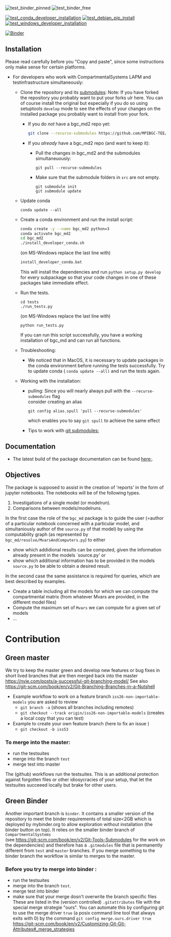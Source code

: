 ![test_binder_pinned](https://github.com/MPIBGC-TEE/bgc_md2/workflows/test_conda_binder_pinned/badge.svg)
![test_binder_free](https://github.com/MPIBGC-TEE/bgc_md2/workflows/test_conda_binder_free/badge.svg)

[![test_conda_developer_installation](https://github.com/MPIBGC-TEE/bgc_md2/actions/workflows/test_conda_developer_install.yml/badge.svg)](https://github.com/MPIBGC-TEE/bgc_md2/actions/workflows/test_conda_developer_install.yml)
[![test_debian_pip_install](https://github.com/MPIBGC-TEE/bgc_md2/actions/workflows/test_debian_pip_install.yml/badge.svg)](https://github.com/MPIBGC-TEE/bgc_md2/actions/workflows/test_debian_pip_install.yml)
[![test_windows_developer_installation](https://github.com/MPIBGC-TEE/bgc_md2/actions/workflows/test_windows_developer_install.yml/badge.svg)](https://github.com/MPIBGC-TEE/bgc_md2/actions/workflows/test_windows_developer_install.yml)

[![Binder](https://mybinder.org/badge_logo.svg)](https://mybinder.org/v2/gh/MPIBGC-TEE/bgc_md2/binder)
## Installation

Please read carefully before you  "Copy and paste", since some instructions only make sense for certain platforms.

* For developers who work with CompartmentalSystems LAPM and testinfrastructure simultaneously: 
   * Clone the repository and its [submodules](https://git-scm.com/book/en/v2/Git-Tools-Submodules):
     Note: 
     If you have forked the repository you probably want to put your forks ulr here.
     You can of course install the original but especially if you do so using setuptools `develop` mode
     to see the effects of your changes on the installed package you probably want to install from your fork.

     * If you do *not* have a bgc_md2 repo yet:
       ```bash
       git clone --recurse-submodules https://github.com/MPIBGC-TEE/bgc_md2.git
       ```

       
     * If you *already* have a bgc_md2 repo (and want to keep it):
        * Pull the changes in bgc_md2 and the submodules simultaneuously:
          ```
          git pull --recurse-submodules
          ```
        * Make sure that the submodule folders in `src` are not empty. 
          ```
          git submodule init
          git submodule update
          ```
   * Update conda
     ```
     conda update --all
     ```
   * Create a conda environment and run the install script:
     ```bash 
     conda create -y --name bgc_md2 python=3
     conda activate bgc_md2
     cd bgc_md2
     ./install_developer_conda.sh 
     ```
     (on MS-Windows replace the last line with)
     ```bash
     install_developer_conda.bat 
     ```
     This will install the dependencies and run ```python setup.py develop``` for every subpackage so that your code changes 
     in one of these packages take immediate effect.
     
   * Run the tests.
      ```
      cd tests
      ./run_tests.py
      ```
     (on MS-Windows replace the last line with)
     ```
     python run_tests.py
     ```
      If you can run this script successfully, you have a working installation of bgc_md and can run all functions. 
  
   * Troubleshooting:
      * We noticed that in MacOS, it is necessary to update packages in the conda environment before running the tests successfully.
        Try to update conda ( ```conda update --all)``` and run the tests again.
        
   * Working with the installation:
      * pulling:
        Since you will nearly always pull with the ```--recurse-submodules``` flag   
        consider creating an alias
        ```
        git config alias.spull 'pull --recurse-submodules'
        ```
        which enables you to say  ```git spull``` to achieve the same effect
        
      * Tips to work with [git submodules:](https://git-scm.com/book/en/v2/Git-Tools-Submodules)
   

## Documentation
* The latest build of the package documentation can be found [here:](https://mpibgc-tee.github.io/bgc_md2/).


## Objectives
The package is supposed to assist in the creation of 'reports' in the form of jupyter notebooks.
The notebooks will be of the following types.
1. Investigations of a single model (or modelrun).
1. Comparisons between models/modelruns.

In the first case the role of the `bgc_md` package is to guide the user (=author of a particular notebook concerned with a particular model, and simultaniously author of the `source.py` of that model) by using the computability graph (as represented by `bgc_md/resolve/MvarsAndComputers.py`) to either
* show which addidional results can be computed, given the information already present in the models `source.py' or
* show which additional information has to be provided in the models `source.py` to be able to obtain a desired result.

In the second case the same assistance is required for queries, which are best described by examples. 
* Create a table including all the models for which we can compute the compartmental matrix (from whatever Mvars are provided, in the different model files)
* Compute the maximum set of `Mvars` we can compute for a given set of models
* ...

# Contribution
## Green master
We try to keep the master green and develop new features or bug fixes in short lived branches that are then 
merged back into the master https://nvie.com/posts/a-successful-git-branching-model/
See also https://git-scm.com/book/en/v2/Git-Branching-Branches-in-a-Nutshell
* Example workflow to work on a feature branch `iss26-non-importable-models` you are asked to review 
  * `git branch -a` (shows all branches including remotes)
  * `git checkout --track origin/iss26-non-importable-models` (creates a local copy that you can test)
* Example to create your own feature branch (here to fix an issue )
  * `git checkout -b iss53`


### To merge into the master:
* run the testsuites 
* merge into the branch ```test```
* merge test into master

The (github) workflows run the testsuites. This is an additional protection against forgotten files or other idiosycracies of your setup, that let the testsuites succeeed locally but brake for other users.

## Green Binder
Another important branch is ```binder```. It contains a smaller version of the repository to meet the binder requirements of total size<2GB which is deployed by mybinder.org to allow exploration without installation (the binder button on top).
It relies on the smaller binder branch of ```CompartmentalSystems```   
(see https://git-scm.com/book/en/v2/Git-Tools-Submodules for the work on the dependencies)
and therefore has a ```.gitmodules``` file that is permanently different from ```test``` and ```master``` branches.
If you merge something to the binder branch the workflow is similar to merges to the master.

### Before you try to merge into binder :
* run the testsuites 
* merge into the branch ```test```.
* merge test into binder
* make sure that your merge dosn't overwrite the branch specific files
  These are listed in the (version controlled) ```.gitattributes``` file with the special merge strategie "ours".
  You can automate this by configuring git to use the merge driver ```true``` (a posix command line tool that always exits with 0)
  by the command 
  ```git config merge.ours.driver true```    
  https://git-scm.com/book/en/v2/Customizing-Git-Git-Attributes#_merge_strategies 



